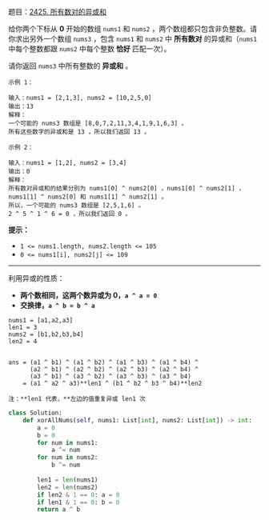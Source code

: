题目：[2425. 所有数对的异或和](https://leetcode.cn/problems/bitwise-xor-of-all-pairings/)

给你两个下标从 **0** 开始的数组 `nums1` 和 `nums2` ，两个数组都只包含非负整数。请你求出另外一个数组 `nums3` ，包含 `nums1` 和 `nums2` 中 **所有数对** 的异或和（`nums1` 中每个整数都跟 `nums2` 中每个整数 **恰好** 匹配一次）。

请你返回 `nums3` 中所有整数的 **异或和** 。

```
示例 1：

输入：nums1 = [2,1,3], nums2 = [10,2,5,0]
输出：13
解释：
一个可能的 nums3 数组是 [8,0,7,2,11,3,4,1,9,1,6,3] 。
所有这些数字的异或和是 13 ，所以我们返回 13 。

示例 2：

输入：nums1 = [1,2], nums2 = [3,4]
输出：0
解释：
所有数对异或和的结果分别为 nums1[0] ^ nums2[0] ，nums1[0] ^ nums2[1] ，nums1[1] ^ nums2[0] 和 nums1[1] ^ nums2[1] 。
所以，一个可能的 nums3 数组是 [2,5,1,6] 。
2 ^ 5 ^ 1 ^ 6 = 0 ，所以我们返回 0 。

```

**提示：**

- `1 <= nums1.length, nums2.length <= 105`
- `0 <= nums1[i], nums2[j] <= 109`

---

利用异或的性质：

- **两个数相同，这两个数异或为 0，`a ^ a = 0`**
- **交换律，`a ^ b = b ^ a`**

```
nums1 = [a1,a2,a3]
len1 = 3
nums2 = [b1,b2,b3,b4]
len2 = 4


ans = (a1 ^ b1) ^ (a1 ^ b2) ^ (a1 ^ b3) ^ (a1 ^ b4) ^
      (a2 ^ b1) ^ (a2 ^ b2) ^ (a2 ^ b3) ^ (a2 ^ b4) ^
      (a3 ^ b1) ^ (a3 ^ b2) ^ (a3 ^ b3) ^ (a3 ^ b4)
    = (a1 ^ a2 ^ a3)**len1 ^ (b1 ^ b2 ^ b3 ^ b4)**len2
    
注：**len1 代表，**左边的值重复异或 len1 次
```

```python
class Solution:
    def xorAllNums(self, nums1: List[int], nums2: List[int]) -> int:
        a = 0
        b = 0
        for num in nums1:
            a ^= num
        for num in nums2:
            b ^= num
        
        len1 = len(nums1)
        len2 = len(nums2)
        if len2 & 1 == 0: a = 0
        if len1 & 1 == 0: b = 0
        return a ^ b
```